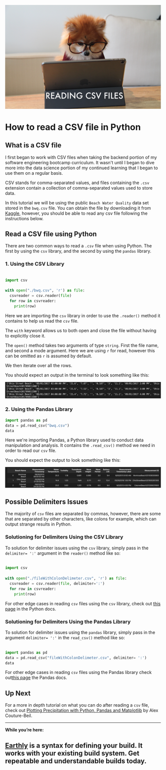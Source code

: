 ![dog-with-glasses-looking-at-computer](dog_reading_csv.jpeg)

# How to read a CSV file in Python

## What is a CSV file

I first began to work with CSV files when taking the backend portion of my software engineering bootcamp curriculum. It wasn't until I began to dive more into the data science portion of my continued learning that I began to use them on a regular basis.
 
CSV stands for comma-separated values, and files containing the `.csv` extension contain a collection of comma-separated values used to store data.
 
In this tutorial we will be using the public `Beach Water Quality` data set stored in the `bwq.csv` file. You can obtain the file by downloading it from [Kaggle](https://www.kaggle.com/sveneschlbeck/chicago-beach-water-quality?select=bwq.csv), however, you should be able to read any csv file following the instructions below.


## Read a CSV file using Python

There are two common ways to read a `.csv` file when using Python. The first by using the `csv` library, and the second by using the `pandas` library.

### 1. Using the CSV Library

```python

import csv

with open("./bwq.csv", 'r') as file:
  csvreader = csv.reader(file)
  for row in csvreader:
    print(row)

```

Here we are importing the `csv` library in order to use the `.reader()` method it contains to help us read the `csv` file.
 
The `with` keyword allows us to both open and close the file without having to explicitly close it.
 
The `open()` method takes two arguments of type `string`. First the file name, and second a mode argument. Here we are using `r` for read, however this can be omitted as `r` is assumed by default.
 
We then iterate over all the rows.

You should expect an output in the terminal to look something like this:

![python-terminal-output](dot-py-output.png)


### 2. Using the Pandas Library


```python
import pandas as pd
data = pd.read_csv("bwq.csv")
data
```

Here we're importing Pandas, a Python library used to conduct data manipulation and analysis. It contains the `.read_csv()` method we need in order to read our `csv` file.
 
You should expect the output to look something like this:


![jupyter-notebook-output-of-code-snippet](jupyter-output.png)

## Possible Delimiters Issues

The majority of `csv` files are separated by commas, however, there are some that are separated by other characters, like colons for example, which can output strange results in Python.

### Solutioning for Delimiters Using the CSV Library
 
To solution for delimiter issues using the `csv` library, simply pass in the `delimiter= ':'` argument in the `reader()` method like so:


```python

import csv

with open("./fileWithColonDelimeter.csv", 'r') as file:
  csvreader = csv.reader(file, delimiter=':')
  for row in csvreader:
    print(row)

```

For other edge cases in reading `csv` files using the `csv` library, check out [this page](https://docs.python.org/3/library/csv.html) in the Python docs.


### Solutioning for Delimiters Using the Pandas Library

To solution for delimiter issues using the `pandas` library, simply pass in the argument `delimiter= ':'` in the `read_csv()` method like so:

```python

import pandas as pd
data = pd.read_csv("fileWithColonDelimeter.csv", delimiter= ':')
data

```

 For other edge cases in reading `csv` files using the Pandas library check out[this page](https://pandas.pydata.org/docs/reference/api/pandas.read_csv.html) the Pandas docs.

## Up Next

For a more in depth tutorial on what you can do after reading a `csv` file, check out [Plotting Precipitation with Python, Pandas and Matplotlib](https://earthly.dev/blog/plotting-rainfall-data-with-python-and-matplotlib/) by Alex Couture-Beil.

---
**While you’re here:**
 
[Earthly](https://earthly.dev/) is a syntax for defining your build. It works with your existing build system. Get repeatable and understandable builds today.
---

